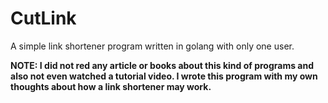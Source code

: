 # CutLink

A simple link shortener program written in golang with only one user.

**NOTE: I did not red any article or books about this kind of programs and also not even watched a tutorial video.
I wrote this program with my own thoughts about how a link shortener __may__ work.**

